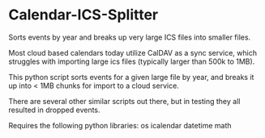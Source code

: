 # Calendar-ICS-Splitter
Sorts events by year and breaks up very large ICS files into smaller files.

Most cloud based calendars today utilize CalDAV as a sync service, which struggles with importing large ics files (typically larger than 500k to 1MB). 

This python script sorts events for a given large file by year, and breaks it up into < 1MB chunks for import to a cloud service.

There are several other similar scripts out there, but in testing they all resulted in dropped events.

Requires the following python libraries:
os
icalendar
datetime
math

